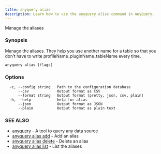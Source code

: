```yaml
---
title: anyquery alias
description: Learn how to use the anyquery alias command in AnyQuery.
---
```


Manage the aliases

### Synopsis

Manage the aliases.
They help you use another name for a table so that you don't have to write profileName_pluginName_tableName every time.

```
anyquery alias [flags]
```

### Options

```
  -c, --config string   Path to the configuration database
      --csv             Output format as CSV
      --format string   Output format (pretty, json, csv, plain)
  -h, --help            help for alias
      --json            Output format as JSON
      --plain           Output format as plain text
```

### SEE ALSO

* [anyquery](../anyquery)	 - A tool to query any data source
* [anyquery alias add](../anyquery_alias_add)	 - Add an alias
* [anyquery alias delete](../anyquery_alias_delete)	 - Delete an alias
* [anyquery alias list](../anyquery_alias_list)	 - List the aliases
